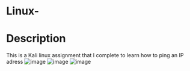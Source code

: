# Linux-
# Description 
This is a Kali linux assignment that I complete to learn how to ping an IP adress 
![image](https://github.com/user-attachments/assets/e60f7de4-49d3-43f9-afd5-93d4175f15c4)
![image](https://github.com/user-attachments/assets/34ae87a9-18eb-46d7-a185-cfc1a10286ab)
![image](https://github.com/user-attachments/assets/534bfe42-2f16-4c02-a079-2abd36bf8dff)

